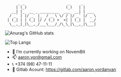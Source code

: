 ```
      _ _                    _     _      
     | (_)                  (_)   | |     
   __| |_  __ _ _________  ___  __| | ___ 
  / _` | |/ _` |_  / _ \ \/ / |/ _` |/ _ \
 | (_| | | (_| |/ / (_) >  <| | (_| |  __/
  \__,_|_|\__,_/___\___/_/\_\_|\__,_|\___|
```

![Anurag's GitHub stats](https://github-readme-stats.vercel.app/api?username=diazoxide&layout=compact&theme=tokyonight&count_private=true&show_icons=true)

![Top Langs](https://github-readme-stats.vercel.app/api/top-langs/?username=diazoxide&&theme=tokyonight)

- 🔭 I’m currently working on NovemBit
- 📫 aaron.yor@gmail.com
- 📞 +374 (98) 47-11-11
- 🤝 Gitlab Acount: https://gitlab.com/aaron.yordanyan
